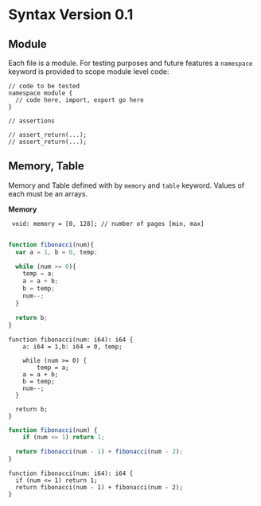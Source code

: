 # Syntax Version 0.1

## Module

Each file is a module. For testing purposes and future features a `namespace` keyword is provided to scope module
level code:

```
// code to be tested
namespace module {
  // code here, import, export go here
}

// assertions

// assert_return(...);
// assert_return(...);
```

## Memory, Table

Memory and Table defined with by `memory` and `table` keyword. Values of each must be an arrays.

**Memory**

` void: memory = [0, 128]; // number of pages [min, max]`

```javascript

function fibonacci(num){
  var a = 1, b = 0, temp;

  while (num >= 0){
    temp = a;
    a = a + b;
    b = temp;
    num--;
  }

  return b;
}
```

```
function fibonacci(num: i64): i64 {
	a: i64 = 1,b: i64 = 0, temp;

	while (num >= 0) {
		temp = a;
    a = a + b;
    b = temp;
    num--;
  }

  return b;
}
```

```javascript
function fibonacci(num) {
    if (num <= 1) return 1;

  return fibonacci(num - 1) + fibonacci(num - 2);
}
```

```
function fibonacci(num: i64): i64 {
  if (num <= 1) return 1;
  return fibonacci(num - 1) + fibonacci(num - 2);
}
```


